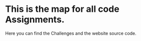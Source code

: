 # This is the map for all code Assignments.
Here you can find the Challenges and the website source code.